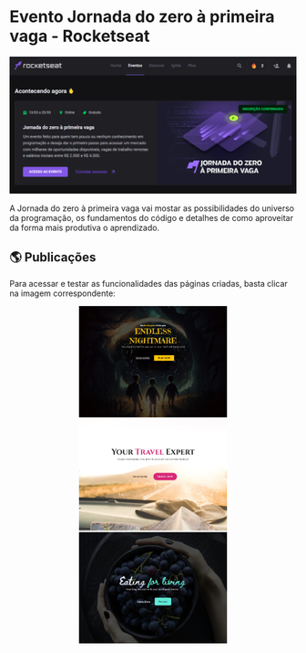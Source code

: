 <h1>Evento Jornada do zero à primeira vaga - Rocketseat</h1>
<img src="event.png">
<p>A Jornada do zero à primeira vaga vai mostar as possibilidades do universo da programação, os fundamentos do código e detalhes de como aproveitar 
da forma mais produtiva o aprendizado.</p>

## 🌎 Publicações

Para acessar e testar as funcionalidades das páginas criadas, basta clicar na imagem correspondente:

<p align="center">
  <a href="https://c4pistrano.github.io/Jornada-do-zero-a-primeira-vaga/EndlessNightmare/">
    <img alt="EndlessNightmare" title="EndlessNightmare" src="./EndlessNightmare/preview.jpg" width="260px" border-radius="3px">
  </a>
  <a href="https://c4pistrano.github.io/Jornada-do-zero-a-primeira-vaga/TravelExpert/">
    <img alt="TravelExpert" title="TravelExpert" src="./TravelExpert/preview.jpg" width="260px">
  </a>
  <a href="https://c4pistrano.github.io/Jornada-do-zero-a-primeira-vaga/HealthyRecipes/">
    <img alt="HealthyRecipes" title="HealthyRecipes" src="./HealthyRecipes/preview.jpg" width="260px">
  </a>

  
